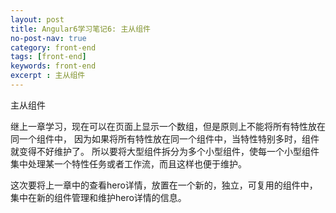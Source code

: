 ```yaml
---
layout: post
title: Angular6学习笔记6: 主从组件
no-post-nav: true
category: front-end
tags: [front-end]
keywords: front-end
excerpt : 主从组件
---
```


主从组件

继上一章学习，现在可以在页面上显示一个数组，但是原则上不能将所有特性放在同一个组件中，
因为如果将所有特性放在同一个组件中，当特性特别多时，组件就变得不好维护了。
所以要将大型组件拆分为多个小型组件，使每一个小型组件集中处理某一个特性任务或者工作流，而且这样也便于维护。<br/>

这次要将上一章中的查看hero详情，放置在一个新的，独立，可复用的组件中，集中在新的组件管理和维护hero详情的信息。
